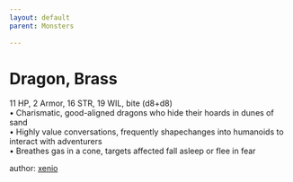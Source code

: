 ```yaml
---
layout: default
parent: Monsters 
   
--- 
```

# Dragon, Brass
11 HP, 2 Armor, 16 STR, 19 WIL, bite (d8+d8)  
• Charismatic, good-aligned dragons who hide their hoards in dunes of sand  
• Highly value conversations, frequently shapechanges into humanoids to interact with adventurers  
• Breathes gas in a cone, targets affected fall asleep or flee in fear  




author: [xenio](https://xenioinabottle.blogspot.com/2021/02/classic-monsters-for-cairnito-part-1.html) 


